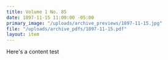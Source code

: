 ```yaml
---
title: Volume 1 No. 85
date: 1897-11-15 11:00:00 -05:00
primary_image: "/uploads/archive_previews/1897-11-15.jpg"
file: "/uploads/archive_pdfs/1897-11-15.pdf"
layout: item
---
```


Here's a content test